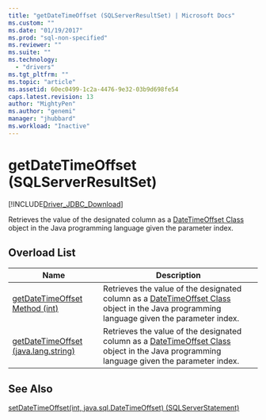 ```yaml
---
title: "getDateTimeOffset (SQLServerResultSet) | Microsoft Docs"
ms.custom: ""
ms.date: "01/19/2017"
ms.prod: "sql-non-specified"
ms.reviewer: ""
ms.suite: ""
ms.technology: 
  - "drivers"
ms.tgt_pltfrm: ""
ms.topic: "article"
ms.assetid: 60ec0499-1c2a-4476-9e32-03b9d698fe54
caps.latest.revision: 13
author: "MightyPen"
ms.author: "genemi"
manager: "jhubbard"
ms.workload: "Inactive"
---
```

# getDateTimeOffset (SQLServerResultSet)
[!INCLUDE[Driver_JDBC_Download](../../../includes/driver_jdbc_download.md)]

  Retrieves the value of the designated column as a [DateTimeOffset Class](../../../connect/jdbc/reference/datetimeoffset-class.md) object in the Java programming language given the parameter index.  
  
## Overload List  
  
|Name|Description|  
|----------|-----------------|  
|[getDateTimeOffset Method (int)](../../../connect/jdbc/reference/getdatetimeoffset-int-sqlserverresultset.md)|Retrieves the value of the designated column as a [DateTimeOffset Class](../../../connect/jdbc/reference/datetimeoffset-class.md) object in the Java programming language given the parameter index.|  
|[getDateTimeOffset (java.lang.string)](../../../connect/jdbc/reference/getdatetimeoffset-java-lang-string-sqlserverresultset.md)|Retrieves the value of the designated column as a [DateTimeOffset Class](../../../connect/jdbc/reference/datetimeoffset-class.md) object in the Java programming language given the parameter index.|  
  
## See Also  
 [setDateTimeOffset&#40;int, java.sql.DateTimeOffset&#41; &#40;SQLServerStatement&#41;](../../../connect/jdbc/reference/setdatetimeoffset-int-java-sql-datetimeoffset-sqlserverstatement.md)  
  
  

